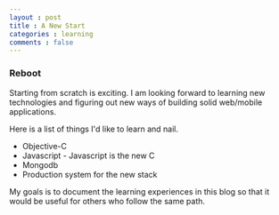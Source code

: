 ```yaml
---
layout : post
title : A New Start
categories : learning
comments : false
---
```


### Reboot

Starting from scratch is exciting. I am looking forward to learning new
technologies and figuring out new ways of building solid web/mobile applications.

Here is a list of things I'd like to learn and nail.

* Objective-C
* Javascript - Javascript is the new C
* Mongodb
* Production system for the new stack

My goals is to document the learning experiences in this blog so that it would be useful for others who follow the same path.